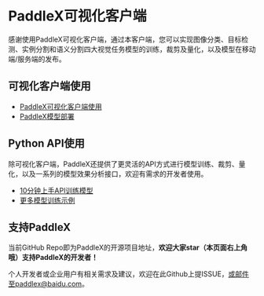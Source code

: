 # PaddleX可视化客户端

感谢使用PaddleX可视化客户端，通过本客户端，您可以实现图像分类、目标检测、实例分割和语义分割四大视觉任务模型的训练，裁剪及量化，以及模型在移动端/服务端的发布。

## 可视化客户端使用

- [PaddleX可视化客户端使用](./introduce.md)
- [PaddleX模型部署](https://github.com/PaddlePaddle/PaddleX#5-%E6%A8%A1%E5%9E%8B%E9%83%A8%E7%BD%B2)

## Python API使用
除可视化客户端，PaddleX还提供了更灵活的API方式进行模型训练、裁剪、量化，以及一系列的模型效果分析接口，欢迎有需求的开发者使用。

- [10分钟上手API训练模型](../quick_start.md)
- [更多模型训练示例](../../tutorials/train/README.md)

## 支持PaddleX

当前GitHub Repo即为PaddleX的开源项目地址，**欢迎大家star（本页面右上角哦）支持PaddleX的开发者！**

个人开发者或企业用户有相关需求及建议，欢迎在此Github上提ISSUE，或邮件至paddlex@baidu.com。
